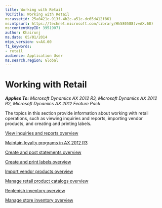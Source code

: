 ```yaml
---
title: Working with Retail
TOCTitle: Working with Retail
ms:assetid: 25a0421c-913f-4b2c-a51c-dc65d412f861
ms:mtpsurl: https://technet.microsoft.com/library/Hh580588(v=AX.60)
ms:contentKeyID: 39519071
author: Khairunj
ms.date: 05/01/2014
mtps_version: v=AX.60
f1_keywords:
- retail
audience: Application User
ms.search.region: Global
---
```


# Working with Retail 


_**Applies To:** Microsoft Dynamics AX 2012 R3, Microsoft Dynamics AX 2012 R2, Microsoft Dynamics AX 2012 Feature Pack_

The topics in this section provide information about working with retail operations, such as viewing inquiries and reports, importing vendor products, and creating and printing labels.

[View inquiries and reports overview](view-inquiries-and-reports-overview.md)

[Maintain loyalty programs in AX 2012 R3](maintain-loyalty-programs-in-ax-2012-r3.md)

[Create and post statements overview](create-and-post-statements-overview.md)

[Create and print labels overview](create-and-print-labels-overview.md)

[Import vendor products overview](import-vendor-products-overview.md)

[Manage retail product catalogs overview](manage-retail-product-catalogs-overview.md)

[Replenish inventory overview](replenish-inventory-overview.md)

[Manage store inventory overview](manage-store-inventory-overview.md)

  



